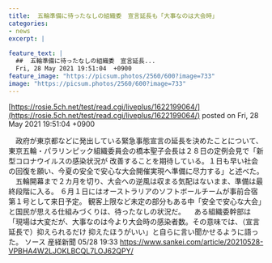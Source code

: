 ```yaml
---
title:  五輪準備に待ったなしの組織委　宣言延長も「大事なのは大会時」  
categories:
- news
excerpt: |
  
feature_text: |
  ##  五輪準備に待ったなしの組織委　宣言延長...
  Fri, 28 May 2021 19:51:04  +0900
feature_image: "https://picsum.photos/2560/600?image=733"
image: "https://picsum.photos/2560/600?image=733"
---
```


[https://rosie.5ch.net/test/read.cgi/liveplus/1622199064/](https://rosie.5ch.net/test/read.cgi/liveplus/1622199064/)
posted on Fri, 28 May 2021 19:51:04  +0900

<!--more-->

　政府が東京都などに発出している緊急事態宣言の延長を決めたことについて、 東京五輪・パラリンピック組織委員会の橋本聖子会長は２８日の定例会見で「新型コロナウイルスの感染状況が 改善することを期待している。１日も早い社会の回復を願い、今夏の安全で安心な大会開催実現へ準備に尽力する」と述べた。 　五輪開幕まで２カ月を切り、大会への逆風は収まる気配はないまま、準備は最終段階に入る。 ６月１日にはオーストラリアのソフトボールチームが事前合宿第１号として来日予定。 観客上限など未定の部分もある中「安全で安心な大会」と国民が思える仕組みづくりは、待ったなしの状況だ。 　ある組織委幹部は「現場は大変だが、大事なのは今より大会時の感染者数。その意味では、（宣言延長で）抑えられるだけ 抑えたほうがいい」と自らに言い聞かせるように語った。 ソース 産経新聞 05/28 19:33 https://www.sankei.com/article/20210528-VPBHA4W2LJOKLBCQL7LOJ62QPY/
